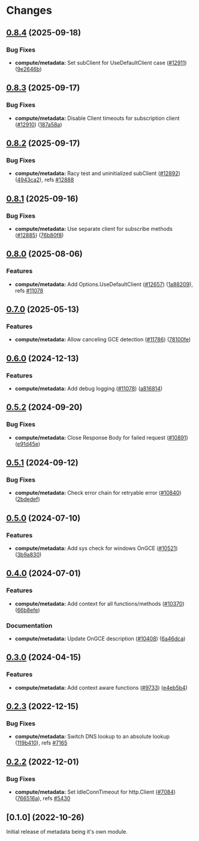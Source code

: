 # Changes

## [0.8.4](https://github.com/googleapis/google-cloud-go/compare/compute/metadata/v0.8.3...compute/metadata/v0.8.4) (2025-09-18)


### Bug Fixes

* **compute/metadata:** Set subClient for UseDefaultClient case ([#12911](https://github.com/googleapis/google-cloud-go/issues/12911)) ([9e2646b](https://github.com/googleapis/google-cloud-go/commit/9e2646b1821231183fd775bb107c062865eeaccd))

## [0.8.3](https://github.com/googleapis/google-cloud-go/compare/compute/metadata/v0.8.2...compute/metadata/v0.8.3) (2025-09-17)


### Bug Fixes

* **compute/metadata:** Disable Client timeouts for subscription client ([#12910](https://github.com/googleapis/google-cloud-go/issues/12910)) ([187a58a](https://github.com/googleapis/google-cloud-go/commit/187a58a540494e1e8562b046325b8cad8cf7af4a))

## [0.8.2](https://github.com/googleapis/google-cloud-go/compare/compute/metadata/v0.8.1...compute/metadata/v0.8.2) (2025-09-17)


### Bug Fixes

* **compute/metadata:** Racy test and uninitialized subClient ([#12892](https://github.com/googleapis/google-cloud-go/issues/12892)) ([4943ca2](https://github.com/googleapis/google-cloud-go/commit/4943ca2bf83908a23806247bc4252dfb440d09cc)), refs [#12888](https://github.com/googleapis/google-cloud-go/issues/12888)

## [0.8.1](https://github.com/googleapis/google-cloud-go/compare/compute/metadata/v0.8.0...compute/metadata/v0.8.1) (2025-09-16)


### Bug Fixes

* **compute/metadata:** Use separate client for subscribe methods  ([#12885](https://github.com/googleapis/google-cloud-go/issues/12885)) ([76b80f8](https://github.com/googleapis/google-cloud-go/commit/76b80f8df9bf9339d175407e8c15936fe1ac1c9c))

## [0.8.0](https://github.com/googleapis/google-cloud-go/compare/compute/metadata/v0.7.0...compute/metadata/v0.8.0) (2025-08-06)


### Features

* **compute/metadata:** Add Options.UseDefaultClient ([#12657](https://github.com/googleapis/google-cloud-go/issues/12657)) ([1a88209](https://github.com/googleapis/google-cloud-go/commit/1a8820900f20e038291c4bb2c5284a449196e81f)), refs [#11078](https://github.com/googleapis/google-cloud-go/issues/11078)

## [0.7.0](https://github.com/googleapis/google-cloud-go/compare/compute/metadata/v0.6.0...compute/metadata/v0.7.0) (2025-05-13)


### Features

* **compute/metadata:** Allow canceling GCE detection ([#11786](https://github.com/googleapis/google-cloud-go/issues/11786)) ([78100fe](https://github.com/googleapis/google-cloud-go/commit/78100fe7e28cd30f1e10b47191ac3c9839663b64))

## [0.6.0](https://github.com/googleapis/google-cloud-go/compare/compute/metadata/v0.5.2...compute/metadata/v0.6.0) (2024-12-13)


### Features

* **compute/metadata:** Add debug logging ([#11078](https://github.com/googleapis/google-cloud-go/issues/11078)) ([a816814](https://github.com/googleapis/google-cloud-go/commit/a81681463906e4473570a2f426eb0dc2de64e53f))

## [0.5.2](https://github.com/googleapis/google-cloud-go/compare/compute/metadata/v0.5.1...compute/metadata/v0.5.2) (2024-09-20)


### Bug Fixes

* **compute/metadata:** Close Response Body for failed request ([#10891](https://github.com/googleapis/google-cloud-go/issues/10891)) ([e91d45e](https://github.com/googleapis/google-cloud-go/commit/e91d45e4757a9e354114509ba9800085d9e0ff1f))

## [0.5.1](https://github.com/googleapis/google-cloud-go/compare/compute/metadata/v0.5.0...compute/metadata/v0.5.1) (2024-09-12)


### Bug Fixes

* **compute/metadata:** Check error chain for retryable error ([#10840](https://github.com/googleapis/google-cloud-go/issues/10840)) ([2bdedef](https://github.com/googleapis/google-cloud-go/commit/2bdedeff621b223d63cebc4355fcf83bc68412cd))

## [0.5.0](https://github.com/googleapis/google-cloud-go/compare/compute/metadata/v0.4.0...compute/metadata/v0.5.0) (2024-07-10)


### Features

* **compute/metadata:** Add sys check for windows OnGCE ([#10521](https://github.com/googleapis/google-cloud-go/issues/10521)) ([3b9a830](https://github.com/googleapis/google-cloud-go/commit/3b9a83063960d2a2ac20beb47cc15818a68bd302))

## [0.4.0](https://github.com/googleapis/google-cloud-go/compare/compute/metadata/v0.3.0...compute/metadata/v0.4.0) (2024-07-01)


### Features

* **compute/metadata:** Add context for all functions/methods ([#10370](https://github.com/googleapis/google-cloud-go/issues/10370)) ([66b8efe](https://github.com/googleapis/google-cloud-go/commit/66b8efe7ad877e052b2987bb4475477e38c67bb3))


### Documentation

* **compute/metadata:** Update OnGCE description ([#10408](https://github.com/googleapis/google-cloud-go/issues/10408)) ([6a46dca](https://github.com/googleapis/google-cloud-go/commit/6a46dca4eae4f88ec6f88822e01e5bf8aeca787f))

## [0.3.0](https://github.com/googleapis/google-cloud-go/compare/compute/metadata/v0.2.3...compute/metadata/v0.3.0) (2024-04-15)


### Features

* **compute/metadata:** Add context aware functions  ([#9733](https://github.com/googleapis/google-cloud-go/issues/9733)) ([e4eb5b4](https://github.com/googleapis/google-cloud-go/commit/e4eb5b46ee2aec9d2fc18300bfd66015e25a0510))

## [0.2.3](https://github.com/googleapis/google-cloud-go/compare/compute/metadata/v0.2.2...compute/metadata/v0.2.3) (2022-12-15)


### Bug Fixes

* **compute/metadata:** Switch DNS lookup to an absolute lookup ([119b410](https://github.com/googleapis/google-cloud-go/commit/119b41060c7895e45e48aee5621ad35607c4d021)), refs [#7165](https://github.com/googleapis/google-cloud-go/issues/7165)

## [0.2.2](https://github.com/googleapis/google-cloud-go/compare/compute/metadata/v0.2.1...compute/metadata/v0.2.2) (2022-12-01)


### Bug Fixes

* **compute/metadata:** Set IdleConnTimeout for http.Client ([#7084](https://github.com/googleapis/google-cloud-go/issues/7084)) ([766516a](https://github.com/googleapis/google-cloud-go/commit/766516aaf3816bfb3159efeea65aa3d1d205a3e2)), refs [#5430](https://github.com/googleapis/google-cloud-go/issues/5430)

## [0.1.0] (2022-10-26)

Initial release of metadata being it's own module.

